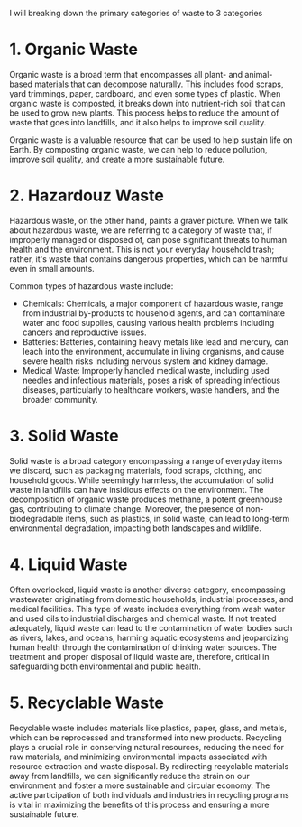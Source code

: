 I will breaking down the primary categories of waste to 3 categories

# 1. Organic Waste
Organic waste is a broad term that encompasses all plant- and animal-based materials that can decompose naturally. This includes food scraps, yard trimmings, paper, cardboard, and even some types of plastic. When organic waste is composted, it breaks down into nutrient-rich soil that can be used to grow new plants. This process helps to reduce the amount of waste that goes into landfills, and it also helps to improve soil quality.

Organic waste is a valuable resource that can be used to help sustain life on Earth. By composting organic waste, we can help to reduce pollution, improve soil quality, and create a more sustainable future.

# 2. Hazardouz Waste
Hazardous waste, on the other hand, paints a graver picture. When we talk about hazardous waste, we are referring to a category of waste that, if improperly managed or disposed of, can pose significant threats to human health and the environment. This is not your everyday household trash; rather, it's waste that contains dangerous properties, which can be harmful even in small amounts.

Common types of hazardous waste include:

- Chemicals: Chemicals, a major component of hazardous waste, range from industrial by-products to household agents, and can contaminate water and food supplies, causing various health problems including cancers and reproductive issues.
- Batteries: Batteries, containing heavy metals like lead and mercury, can leach into the environment, accumulate in living organisms, and cause severe health risks including nervous system and kidney damage.
- Medical Waste: Improperly handled medical waste, including used needles and infectious materials, poses a risk of spreading infectious diseases, particularly to healthcare workers, waste handlers, and the broader community.

# 3. Solid Waste
Solid waste is a broad category encompassing a range of everyday items we discard, such as packaging materials, food scraps, clothing, and household goods. While seemingly harmless, the accumulation of solid waste in landfills can have insidious effects on the environment. The decomposition of organic waste produces methane, a potent greenhouse gas, contributing to climate change. Moreover, the presence of non-biodegradable items, such as plastics, in solid waste, can lead to long-term environmental degradation, impacting both landscapes and wildlife.

# 4. Liquid Waste
Often overlooked, liquid waste is another diverse category, encompassing wastewater originating from domestic households, industrial processes, and medical facilities. This type of waste includes everything from wash water and used oils to industrial discharges and chemical waste. If not treated adequately, liquid waste can lead to the contamination of water bodies such as rivers, lakes, and oceans, harming aquatic ecosystems and jeopardizing human health through the contamination of drinking water sources. The treatment and proper disposal of liquid waste are, therefore, critical in safeguarding both environmental and public health.

# 5. Recyclable Waste
Recyclable waste includes materials like plastics, paper, glass, and metals, which can be reprocessed and transformed into new products. Recycling plays a crucial role in conserving natural resources, reducing the need for raw materials, and minimizing environmental impacts associated with resource extraction and waste disposal. By redirecting recyclable materials away from landfills, we can significantly reduce the strain on our environment and foster a more sustainable and circular economy. The active participation of both individuals and industries in recycling programs is vital in maximizing the benefits of this process and ensuring a more sustainable future.
